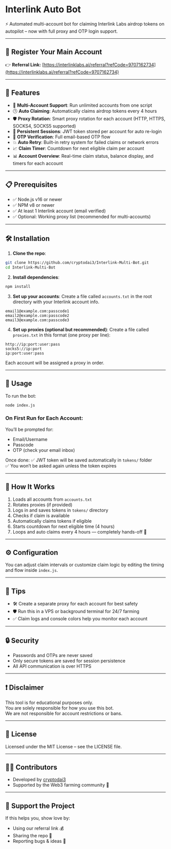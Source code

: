 # Interlink Auto Bot

⚡ Automated multi-account bot for claiming Interlink Labs airdrop tokens on autopilot – now with full proxy and OTP login support.

---

## 🔗 Register Your Main Account

👉 **Referral Link:** [https://interlinklabs.ai/referral?refCode=9707162734](https://interlinklabs.ai/referral?refCode=9707162734)

---

## 🚀 Features

- 🔄 **Multi-Account Support**: Run unlimited accounts from one script
- 🕒 **Auto Claiming**: Automatically claims airdrop tokens every 4 hours
- 🛡️ **Proxy Rotation**: Smart proxy rotation for each account (HTTP, HTTPS, SOCKS4, SOCKS5 supported)
- 🔐 **Persistent Sessions**: JWT token stored per account for auto re-login
- 🔁 **OTP Verification**: Full email-based OTP flow
- 💥 **Auto Retry**: Built-in retry system for failed claims or network errors
- 📈 **Claim Timer**: Countdown for next eligible claim per account
- 📊 **Account Overview**: Real-time claim status, balance display, and timers for each account

---

## 📋 Prerequisites

- ✅ Node.js v16 or newer
- ✅ NPM v8 or newer
- ✅ At least 1 Interlink account (email verified)
- ✅ Optional: Working proxy list (recommended for multi-accounts)

---

## 🛠️ Installation

1. **Clone the repo**:
```bash
git clone https://github.com/cryptodai3/Interlink-Multi-Bot.git
cd Interlink-Multi-Bot
```

2. **Install dependencies**:
```bash
npm install
```

3. **Set up your accounts**:
Create a file called `accounts.txt` in the root directory with your Interlink account info.

```
email1@example.com:passcode1
email2@example.com:passcode2
email3@example.com:passcode3
```

4. **Set up proxies (optional but recommended)**:
Create a file called `proxies.txt` in this format (one proxy per line):

```
http://ip:port:user:pass
socks5://ip:port
ip:port:user:pass
```

Each account will be assigned a proxy in order.

---

## 🚀 Usage

To run the bot:

```bash
node index.js
```

### On First Run for Each Account:

You’ll be prompted for:
- Email/Username
- Passcode
- OTP (check your email inbox)

Once done:
✅ JWT token will be saved automatically in `tokens/` folder  
✅ You won’t be asked again unless the token expires

---

## 🔄 How It Works

1. Loads all accounts from `accounts.txt`
2. Rotates proxies (if provided)
3. Logs in and saves tokens in `tokens/` directory
4. Checks if claim is available
5. Automatically claims tokens if eligible
6. Starts countdown for next eligible time (4 hours)
7. Loops and auto claims every 4 hours — completely hands-off 🎯

---

## ⚙️ Configuration

You can adjust claim intervals or customize claim logic by editing the timing and flow inside `index.js`.

---

## 🧠 Tips

- 🛠 Create a separate proxy for each account for best safety
- 🛡 Run this in a VPS or background terminal for 24/7 farming
- ✅ Claim logs and console colors help you monitor each account

---

## 🔒 Security

- Passwords and OTPs are never saved
- Only secure tokens are saved for session persistence
- All API communication is over HTTPS

---

## ❗ Disclaimer

This tool is for educational purposes only.  
You are solely responsible for how you use this bot.  
We are not responsible for account restrictions or bans.

---

## 📄 License

Licensed under the MIT License – see the LICENSE file.

---

## 🧑‍💻 Contributors

- Developed by [cryptodai3](https://t.me/cryptodai3)
- Supported by the Web3 farming community 💚

---

## 🙌 Support the Project

If this helps you, show love by:
- Using our referral link 💰
- Sharing the repo 🙌
- Reporting bugs & ideas 🧠
